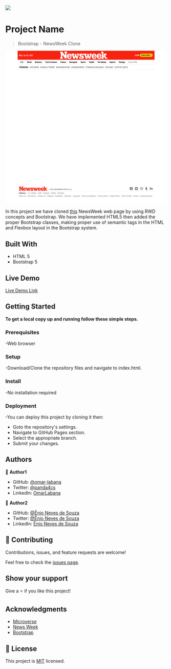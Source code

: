 ![](https://img.shields.io/badge/Microverse-blueviolet)

# Project Name

> Bootstrap - NewsWeek Clone

![screenshot](assets/ScreenshotMilestone-1.png)

In this project we have cloned [this](https://web.archive.org/web/20210120125445/https://www.newsweek.com/) NewsWeek web page by using RWD concepts and Bootstrap. We have implemented HTML5 then added the proper Bootstrap classes, making proper use of semantic tags in the HTML and Flexbox layout in the Bootstrap system.

## Built With

- HTML 5
- Bootstrap 5

## Live Demo

[Live Demo Link](https://alexjustalex2020.github.io/TNW-project-2/)

## Getting Started

**To get a local copy up and running follow these simple steps.**

### Prerequisites

-Web browser

### Setup

-Download/Clone the repository files and navigate to index.html.

### Install

-No installation required

### Deployment

-You can deploy this project by cloning it then:

- Goto the repository's settings.
- Navigate to GitHub Pages section.
- Select the appropriate branch.
- Submit your changes.

## Authors

👤 **Author1**

- GitHub: [@omar-labana](https://github.com/omar-labana)
- Twitter: [@panda4cs](https://twitter.com/Panda4cs)
- LinkedIn: [OmarLabana](https://www.linkedin.com/in/omarlabana/)

👤 **Author2**

- GitHub: [@Ênio Neves de Souza](https://github.com/enionsouza/)
- Twitter: [@Ênio Neves de Souza](https://twitter.com/enionsouza)
- LinkedIn: [Ênio Neves de Souza](https://www.linkedin.com/in/enionsouza/)

## 🤝 Contributing

Contributions, issues, and feature requests are welcome!

Feel free to check the [issues page](../../issues/).

## Show your support

Give a ⭐️ if you like this project!

## Acknowledgments

- [Microverse](https://www.microverse.org/)
- [News Week](https://www.newsweek.com/)
- [Bootstrap](https://getbootstrap.com/)

## 📝 License

This project is [MIT](./MIT.md) licensed.
